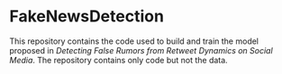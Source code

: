 # FakeNewsDetection

This repository contains the code used to build and train the model proposed in *Detecting False Rumors from Retweet Dynamics on Social Media*. The repository contains only code but not the data.
